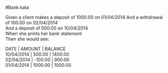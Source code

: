 #Bank kata

Given a client makes a deposit of 1000.00 on 01/04/2014
And a withdrawal of 100.00 on 02/04/2014  
And a deposit of 500.00 on 10/04/2014  
When she prints her bank statement  
Then she would see:  

DATE | AMOUNT | BALANCE  
10/04/2014 | 500.00 | 1400.00  
02/04/2014 | -100.00 | 900.00  
01/04/2014 | 1000.00 | 1000.00 